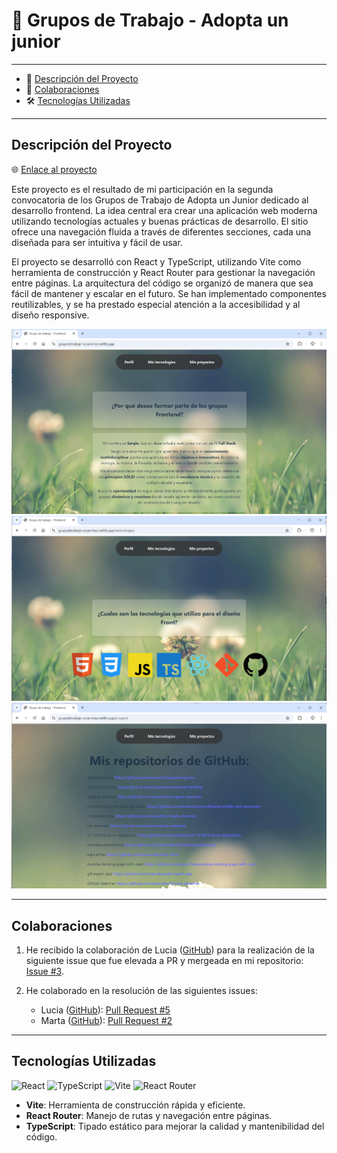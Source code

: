 # 🚀 Grupos de Trabajo - Adopta un junior

---

- 📄 [Descripción del Proyecto](#descripción-del-proyecto)
- 🤝 [Colaboraciones](#colaboraciones)
- 🛠️ [Tecnologías Utilizadas](#tecnologías-utilizadas)

---

## Descripción del Proyecto

🌐 [Enlace al proyecto](https://grupodetrabajo-scsanchez.netlify.app/)

Este proyecto es el resultado de mi participación en la segunda convocatoria de los Grupos de Trabajo de Adopta un Junior dedicado al desarrollo frontend. La idea central era crear una aplicación web moderna utilizando tecnologías actuales y buenas prácticas de desarrollo. El sitio ofrece una navegación fluida a través de diferentes secciones, cada una diseñada para ser intuitiva y fácil de usar.

El proyecto se desarrolló con React y TypeScript, utilizando Vite como herramienta de construcción y React Router para gestionar la navegación entre páginas. La arquitectura del código se organizó de manera que sea fácil de mantener y escalar en el futuro. Se han implementado componentes reutilizables, y se ha prestado especial atención a la accesibilidad y al diseño responsive.

![Pantalla Principal](src/images/readme/Home.webp)
![Tecnologías](src/images/readme/Technologies.webp)
![Proyectos](src/images/readme/Projects.webp)

---

## Colaboraciones

1. He recibido la colaboración de Lucia ([GitHub](https://github.com/luquiceno)) para la realización de la siguiente issue que fue elevada a PR y mergeada en mi repositorio: [Issue #3](https://github.com/scsanchez/GruposTrabajo_AuJ/issues/3).

2. He colaborado en la resolución de las siguientes issues:
    - Lucia ([GitHub](https://github.com/luquiceno)): [Pull Request #5](https://github.com/luquiceno/junior-grupo-frontend/pull/5#event-14009835992)
    - Marta ([GitHub](https://github.com/marta-vilaseca)): [Pull Request #2](https://github.com/marta-vilaseca/adoptaunjunior/pull/2)

---

## Tecnologías Utilizadas

![React](https://img.shields.io/badge/React-20232A?style=for-the-badge&logo=react&logoColor=61DAFB) ![TypeScript](https://img.shields.io/badge/TypeScript-007ACC?style=for-the-badge&logo=typescript&logoColor=white) ![Vite](https://img.shields.io/badge/Vite-B73BFE?style=for-the-badge&logo=vite&logoColor=FFD62E) ![React Router](https://img.shields.io/badge/React_Router-CA4245?style=for-the-badge&logo=react-router&logoColor=white)

- **Vite**: Herramienta de construcción rápida y eficiente.
- **React Router**: Manejo de rutas y navegación entre páginas.
- **TypeScript**: Tipado estático para mejorar la calidad y mantenibilidad del código.
